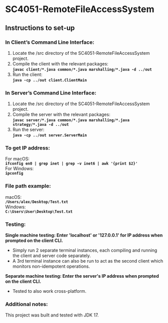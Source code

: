 # SC4051-RemoteFileAccessSystem

## Instructions to set-up

### In Client’s Command Line Interface: 
1. Locate the /src directory of the SC4051-RemoteFileAccessSystem project.<br />
2. Compile the client with the relevant packages:<br />
**`javac client/*.java common/*.java marshalling/*.java -d ../out`**<br />
3. Run the client:<br />
**`java -cp ../out client.ClientMain`**<br />

### In Server’s Command Line Interface:
1. Locate the /src directory of the SC4051-RemoteFileAccessSystem project.<br />
2. Compile the server with the relevant packages:<br />
**`javac server/*.java common/*.java marshalling/*.java strategy/*.java -d ../out`**<br />
3. Run the server:<br />
**`java -cp ../out server.ServerMain`**<br />

### To get IP address:
For macOS:<br />
**`ifconfig en0 | grep inet | grep -v inet6 | awk '{print $2}'`**<br />
For Windows:<br />
**`ipconfig`**<br />

### File path example:
macOS:<br />
**`/Users/alex/Desktop/Test.txt`**<br />
Windows:<br />
**`C:\Users\User\Desktop\Test.txt`**<br />

### Testing:
**Single machine testing: Enter 'localhost' or '127.0.0.1' for IP address when prompted on the client CLI.**<br />
- Simply run 2 separate terminal instances, each compiling and running the client and server code separately.<br />
- A 3rd terminal instance can also be run to act as the second client which monitors non-idempotent operations.<br />

**Separate machine testing: Enter the server's IP address when prompted on the client CLI.**<br />
- Tested to also work cross-platform.<br />

### Additional notes:
This project was built and tested with JDK 17.
